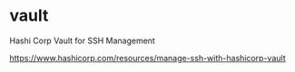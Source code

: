 # vault
Hashi Corp Vault for SSH Management

https://www.hashicorp.com/resources/manage-ssh-with-hashicorp-vault
